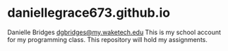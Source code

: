 # daniellegrace673.github.io
Danielle Bridges
dgbridges@my.waketech.edu
This is my school account for my programming class.
This repository will hold my assignments. 